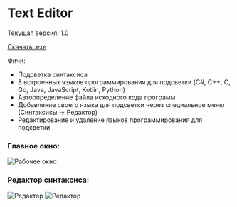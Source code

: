 # Text Editor
Текущая версия: 1.0

[Скачать .exe](https://github.com/Casper133/text-editor/raw/master/src/Win32/Release/TextEditor.exe)

Фичи:
- Подсветка синтаксиса
- 8 встроенных языков программирования для подсветки (C#, C++, C, Go, Java, JavaScript, Kotlin, Python)
- Автоопределение файла исходного кода программ
- Добавление своего языка для подсветки через специальное меню (Синтаксисы -> Редактор)
- Редактирование и удаление языков программирования для подсветки

### Главное окно:
![Рабочее окно](https://i.imgur.com/sEcihyC.png)

### Редактор синтаксиса:
![Редактор](https://i.imgur.com/vfHlZ9K.png)
![Редактор](https://i.imgur.com/AIQv1gn.png)
